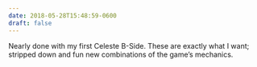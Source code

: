 ```yaml
---
date: 2018-05-28T15:48:59-0600
draft: false
---
```


Nearly done with my first Celeste B-Side. These are exactly what I want; stripped down and fun new combinations of the game’s mechanics.

